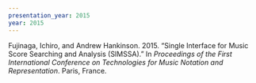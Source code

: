 ```yaml
---
presentation_year: 2015
year: 2015
---
```


Fujinaga, Ichiro, and Andrew Hankinson. 2015. “Single Interface for Music Score Searching and Analysis (SIMSSA).” In <i>Proceedings of the First International Conference on Technologies for Music Notation and Representation</i>. Paris, France.